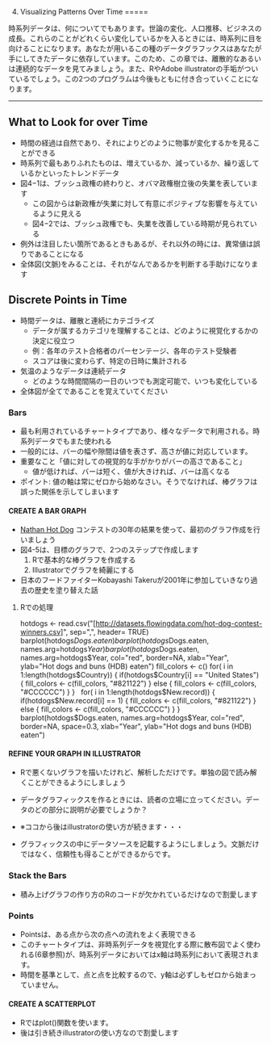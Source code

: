 4. Visualizing Patterns Over Time
=====


時系列データは、何についてでもあります。世論の変化、人口推移、ビジネスの成長。これらのことがどれくらい変化しているかを入るときには、時系列に目を向けることになります。あなたが用いるこの種のデータグラフックスはあなたが手にしてきたデータに依存しています。このため、この章では、離散的なあるいは連続的なデータを見てみましょう。また、RやAdobe illustratorの手垢がついているでしょう。この2つのプログラムは今後もともに付き合っていくことになります。

----

## What to Look for over Time
* 時間の経過は自然であり、それによりどのように物事が変化するかを見ることができる
* 時系列で最もありふれたものは、増えているか、減っているか、繰り返しているかといったトレンドデータ
* 図4−1は、ブッシュ政権の終わりと、オバマ政権樹立後の失業を表しています
    * この図からは新政権が失業に対して有意にポジティブな影響を与えているように見える
    * 図4−2では、ブッシュ政権でも、失業を改善している時期が見られている
* 例外は注目したい箇所であるときもあるが、それ以外の時には、異常値は誤りであることになる
* 全体図(文脈)をみることは、それがなんであるかを判断する手助けになります

## Discrete Points in Time
* 時間データは、離散と連続にカテゴライズ
    * データが属するカテゴリを理解することは、どのように視覚化するかの決定に役立つ
    * 例：各年のテスト合格者のパーセンテージ、各年のテスト受験者
    * スコアは後に変わらず、特定の日時に集計される
* 気温のようなデータは連続データ
    * どのような時間間隔の一日のいつでも測定可能で、いつも変化している
* 全体図が全てであることを覚えていてください

### Bars
* 最も利用されているチャートタイプであり、様々なデータで利用される。時系列データでもまた使われる
* 一般的には、バーの幅や隙間は値を表さず、高さが値に対応しています。
* 重要なこと「値に対しての視覚的な手がかりがバーの高さであること」
    * 値が低ければ、バーは短く、値が大きければ、バーは高くなる
* ポイント: 値の軸は常にゼロから始めなさい。そうでなければ、棒グラフは誤った関係を示してしまいます


#### CREATE A BAR GRAPH
* [Nathan Hot Dog](http://en.wikipedia.org/wiki/Nathan's_Hot_Dog_Eating_Contest) コンテストの30年の結果を使って、最初のグラフ作成を行いましょう
* 図4-5は、目標のグラフで、2つのステップで作成します
    1. Rで基本的な棒グラフを作成する
    2. Illustratorでグラフを綺麗にする
* 日本のフードファイターKobayashi Takeruが2001年に参加していきなり過去の歴史を塗り替えた話

1. Rでの処理

    hotdogs <- read.csv("[http://datasets.flowingdata.com/hot-dog-contest-winners.csv]", sep=",", header= TRUE)
    barplot(hotdogs$Dogs.eaten)
    barplot(hotdogs$Dogs.eaten, names.arg=hotdogs$Year)
    barplot(hotdogs$Dogs.eaten, names.arg=hotdogs$Year, col="red", border=NA, xlab="Year", ylab="Hot dogs and buns (HDB) eaten")
    fill_colors <- c()
    for( i in 1:length(hotdogs$Country)) {
        if(hotdogs$Country[i] == "United States") {
            fill_colors <- c(fill_colors, "#821122")
        } else {
            fill_colors <- c(fill_colors, "#CCCCCC")
        }
    }
     for( i in 1:length(hotdogs$New.record)) {
        if(hotdogs$New.record[i] == 1) {
            fill_colors <- c(fill_colors, "#821122")
        } else {
            fill_colors <- c(fill_colors, "#CCCCCC")
        }
    }
    barplot(hotdogs$Dogs.eaten, names.arg=hotdogs$Year, col="red", border=NA, space=0.3, xlab="Year", ylab="Hot dogs and buns (HDB) eaten")


#### REFINE YOUR GRAPH IN ILLUSTRATOR
* Rで悪くないグラフを描いたけれど、解析しただけです。単独の図で読み解くことができるようにしましょう
* データグラフィックスを作るときには、読者の立場に立ってください。データのどの部分に説明が必要でしょうか？

* ※ココから後はillustratorの使い方が続きます・・・

* グラフィックスの中にデータソースを記載するようにしましょう。文脈だけではなく、信頼性も得ることができるからです。

### Stack the Bars
* 積み上げグラフの作り方のRのコードが欠かれているだけなので割愛します

### Points
* Pointsは、ある点から次の点への流れをよく表現できる
* このチャートタイプは、非時系列データを視覚化する際に散布図でよく使われる(6章参照)が、時系列データにおいてはx軸は時系列において表現されます。
* 時間を基準として、点と点を比較するので、y軸は必ずしもゼロから始まっていません。 
#### CREATE A SCATTERPLOT
* Rではplot()関数を使います。
* 後は引き続きillustratorの使い方なので割愛します




